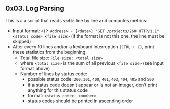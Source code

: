 ## 0x03. Log Parsing

This is a a script that reads `stdin` line by line and computes metrics:

* Input format: `<IP Address> - [<date>] "GET /projects/260 HTTP/1.1" <status code> <file size>` (if the format is not this one, the line must be skipped)
* After every 10 lines and/or a keyboard interruption `(CTRL + C)`, print these statistics from the beginning:
	- Total file size: `File size: <total size>`
	- where `<total size>` is the sum of all previous `<file size>` (see input format above)
	- Number of lines by status code:
		* possible status code: `200`, `301`, `400`, `401`, `403`, `404`, `405` and `500`
		* if a status code doesn’t appear or is not an integer, don’t print anything for this status code
		* format: `<status code>: <number>`
		* status codes should be printed in ascending order
